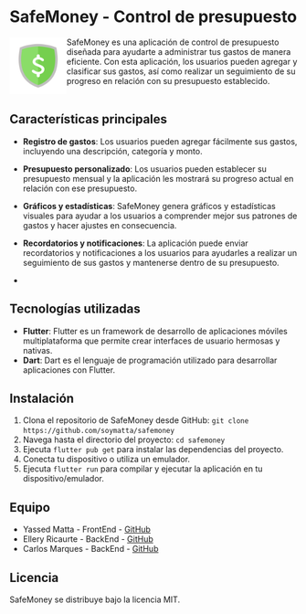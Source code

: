 # SafeMoney - Control de presupuesto

<img align="left" width="100" height="100" src="https://raw.githubusercontent.com/soymatta/safemoney/main/assets/imgs/icon.png">

SafeMoney es una aplicación de control de presupuesto diseñada para ayudarte a administrar tus gastos de manera eficiente. Con esta aplicación, los usuarios pueden agregar y clasificar sus gastos, así como realizar un seguimiento de su progreso en relación con su presupuesto establecido.<br><br>

## Características principales

- **Registro de gastos**: Los usuarios pueden agregar fácilmente sus gastos, incluyendo una descripción, categoría y monto.

- **Presupuesto personalizado**: Los usuarios pueden establecer su presupuesto mensual y la aplicación les mostrará su progreso actual en relación con ese presupuesto.
- **Gráficos y estadísticas**: SafeMoney genera gráficos y estadísticas visuales para ayudar a los usuarios a comprender mejor sus patrones de gastos y hacer ajustes en consecuencia.
- **Recordatorios y notificaciones**: La aplicación puede enviar recordatorios y notificaciones a los usuarios para ayudarles a realizar un seguimiento de sus gastos y mantenerse dentro de su presupuesto.
- 
## Tecnologías utilizadas

- **Flutter**: Flutter es un framework de desarrollo de aplicaciones móviles multiplataforma que permite crear interfaces de usuario hermosas y nativas.
- **Dart**: Dart es el lenguaje de programación utilizado para desarrollar aplicaciones con Flutter.

## Instalación

1. Clona el repositorio de SafeMoney desde GitHub: `git clone https://github.com/soymatta/safemoney`
2. Navega hasta el directorio del proyecto: `cd safemoney`
3. Ejecuta `flutter pub get` para instalar las dependencias del proyecto.
4. Conecta tu dispositivo o utiliza un emulador.
5. Ejecuta `flutter run` para compilar y ejecutar la aplicación en tu dispositivo/emulador.

## Equipo

- Yassed Matta - FrontEnd - [GitHub](https://github.com/soymatta)
- Ellery Ricaurte - BackEnd - [GitHub](https://github.com/ellery25)
- Carlos Marques - BackEnd - [GitHub](https://github.com/shago420)

## Licencia

SafeMoney se distribuye bajo la licencia MIT.
